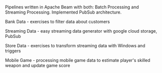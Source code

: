 Pipelines written in Apache Beam with both: Batch Processing and Streaming Processing. Implemented PubSub architecture.

Bank Data - exercises to filter data about customers

Streaming Data - easy streaming data generator with google cloud storage, PubSub

Store Data - exercises to transform streaming data with Windows and triggers

Mobile Game - processing mobile game data to estimate player's skilled weapon and update game score 
